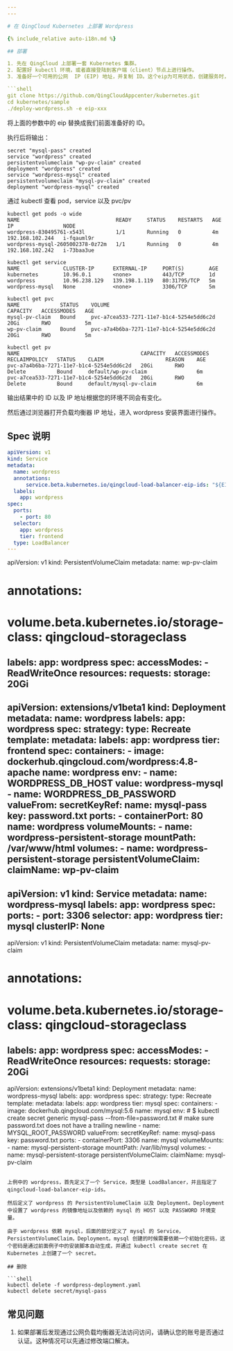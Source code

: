 ```yaml
---
---

# 在 QingCloud Kubernetes 上部署 Wordpress

{% include_relative auto-i18n.md %}

## 部署

1. 先在 QingCloud 上部署一套 Kubernetes 集群。
2. 配置好 kubectl 环境，或者直接登陆到客户端（client）节点上进行操作。
3. 准备好一个可用的公网  IP (EIP) 地址，并复制 ID。这个eip为可用状态，创建服务时，程序会自动创建负载均衡器，并绑定这个IP。

```shell
git clone https://github.com/QingCloudAppcenter/kubernetes.git
cd kubernetes/sample
./deploy-wordpress.sh -e eip-xxx
```

将上面的参数中的 eip 替换成我们前面准备好的 ID。

执行后将输出：

```shell
secret "mysql-pass" created
service "wordpress" created
persistentvolumeclaim "wp-pv-claim" created
deployment "wordpress" created
service "wordpress-mysql" created
persistentvolumeclaim "mysql-pv-claim" created
deployment "wordpress-mysql" created
```

通过 kubectl 查看 pod，service 以及 pvc/pv

```shell
kubectl get pods -o wide
NAME                               READY     STATUS    RESTARTS   AGE       IP                NODE
wordpress-830495761-x543l          1/1       Running   0          4m        192.168.102.244   i-fqauml9r
wordpress-mysql-2605002378-0z72m   1/1       Running   0          4m        192.168.102.242   i-73baa3ue
```

```shell
kubectl get service
NAME              CLUSTER-IP      EXTERNAL-IP     PORT(S)        AGE
kubernetes        10.96.0.1       <none>          443/TCP        1d
wordpress         10.96.238.129   139.198.1.119   80:31795/TCP   5m
wordpress-mysql   None            <none>          3306/TCP       5m
```

```shell
kubectl get pvc
NAME             STATUS    VOLUME                                     CAPACITY   ACCESSMODES   AGE
mysql-pv-claim   Bound     pvc-a7cea533-7271-11e7-b1c4-5254e5dd6c2d   20Gi       RWO           5m
wp-pv-claim      Bound     pvc-a7a4b6ba-7271-11e7-b1c4-5254e5dd6c2d   20Gi       RWO           5m
```

```shell
kubectl get pv
NAME                                       CAPACITY   ACCESSMODES   RECLAIMPOLICY   STATUS    CLAIM                    REASON    AGE
pvc-a7a4b6ba-7271-11e7-b1c4-5254e5dd6c2d   20Gi       RWO           Delete          Bound     default/wp-pv-claim                6m
pvc-a7cea533-7271-11e7-b1c4-5254e5dd6c2d   20Gi       RWO           Delete          Bound     default/mysql-pv-claim             6m
```

输出结果中的 ID 以及 IP 地址根据您的环境不同会有变化。

然后通过浏览器打开负载均衡器 IP 地址，进入 wordpress 安装界面进行操作。

## Spec 说明

```yaml
apiVersion: v1
kind: Service
metadata:
  name: wordpress
  annotations:
      service.beta.kubernetes.io/qingcloud-load-balancer-eip-ids: "${EIP}"
  labels:
    app: wordpress
spec:
  ports:
    - port: 80
  selector:
    app: wordpress
    tier: frontend
  type: LoadBalancer
---
```

apiVersion: v1
kind: PersistentVolumeClaim
metadata:
  name: wp-pv-claim
#  annotations:
#      volume.beta.kubernetes.io/storage-class: qingcloud-storageclass
  labels:
    app: wordpress
spec:
  accessModes:
    - ReadWriteOnce
  resources:
    requests:
      storage: 20Gi
---
apiVersion: extensions/v1beta1
kind: Deployment
metadata:
  name: wordpress
  labels:
    app: wordpress
spec:
  strategy:
    type: Recreate
  template:
    metadata:
      labels:
        app: wordpress
        tier: frontend
    spec:
      containers:
      - image: dockerhub.qingcloud.com/wordpress:4.8-apache
        name: wordpress
        env:
        - name: WORDPRESS_DB_HOST
          value: wordpress-mysql
        - name: WORDPRESS_DB_PASSWORD
          valueFrom:
            secretKeyRef:
              name: mysql-pass
              key: password.txt
        ports:
        - containerPort: 80
          name: wordpress
        volumeMounts:
        - name: wordpress-persistent-storage
          mountPath: /var/www/html
      volumes:
      - name: wordpress-persistent-storage
        persistentVolumeClaim:
          claimName: wp-pv-claim
---
apiVersion: v1
kind: Service
metadata:
  name: wordpress-mysql
  labels:
    app: wordpress
spec:
  ports:
    - port: 3306
  selector:
    app: wordpress
    tier: mysql
  clusterIP: None
---
apiVersion: v1
kind: PersistentVolumeClaim
metadata:
  name: mysql-pv-claim
#  annotations:
#      volume.beta.kubernetes.io/storage-class: qingcloud-storageclass
  labels:
    app: wordpress
spec:
  accessModes:
    - ReadWriteOnce
  resources:
    requests:
      storage: 20Gi
---
apiVersion: extensions/v1beta1
kind: Deployment
metadata:
  name: wordpress-mysql
  labels:
    app: wordpress
spec:
  strategy:
    type: Recreate
  template:
    metadata:
      labels:
        app: wordpress
        tier: mysql
    spec:
      containers:
      - image: dockerhub.qingcloud.com/mysql:5.6
        name: mysql
        env:
          # $ kubectl create secret generic mysql-pass --from-file=password.txt
          # make sure password.txt does not have a trailing newline
        - name: MYSQL_ROOT_PASSWORD
          valueFrom:
            secretKeyRef:
              name: mysql-pass
              key: password.txt
        ports:
        - containerPort: 3306
          name: mysql
        volumeMounts:
        - name: mysql-persistent-storage
          mountPath: /var/lib/mysql
      volumes:
      - name: mysql-persistent-storage
        persistentVolumeClaim:
          claimName: mysql-pv-claim
```

上例中的 wordpress，首先定义了一个 Service，类型是 LoadBalancer，并且指定了 qingcloud-load-balancer-eip-ids。

然后定义了 wordpress 的 PersistentVolumeClaim 以及 Deployment。Deployment 中设置了 wordpress 的镜像地址以及依赖的 mysql 的 HOST 以及 PASSWORD 环境变量。

由于 wordpress 依赖 mysql，后面的部分定义了 mysql 的 Service，PersistentVolumeClaim，Deployment。mysql 创建的时候需要依赖一个初始化密码，这个密码是通过前面例子中的安装脚本自动生成，并通过 kubectl create secret 在 Kubernetes 上创建了一个 secret。

## 删除

```shell
kubectl delete -f wordpress-deployment.yaml
kubectl delete secret/mysql-pass
```

## 常见问题

1. 如果部署后发现通过公网负载均衡器无法访问访问，请确认您的账号是否通过认证。这种情况可以先通过修改端口解决。
